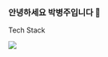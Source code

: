 ### 안녕하세요 박병주입니다 👋


Tech Stack

<img src="https://img.shields.io/badge/Python-3766AB?style=flat-square&logo=Python&logoColor=white"/></a>


